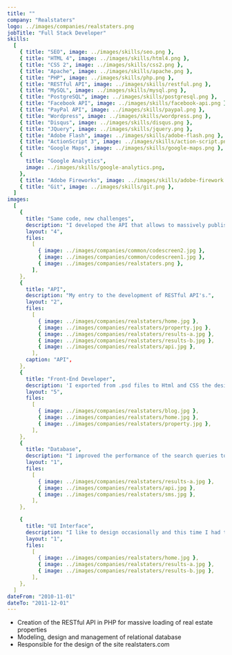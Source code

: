 ```yaml
---
title: ""
company: "Realstaters"
logo: ../images/companies/realstaters.png
jobTitle: "Full Stack Developer"
skills:
  [
    { title: "SEO", image: ../images/skills/seo.png },
    { title: "HTML 4", image: ../images/skills/html4.png },
    { title: "CSS 2", image: ../images/skills/css2.png },
    { title: "Apache", image: ../images/skills/apache.png },
    { title: "PHP", image: ../images/skills/php.png },
    { title: "RESTful API", image: ../images/skills/restful.png },
    { title: "MySQL", image: ../images/skills/mysql.png },
    { title: "PostgreSQL", image: ../images/skills/postgresql.png },
    { title: "Facebook API", image: ../images/skills/facebook-api.png },
    { title: "PayPal API", image: ../images/skills/paypal.png },
    { title: "Wordpress", image: ../images/skills/wordpress.png },
    { title: "Disqus", image: ../images/skills/disqus.png },
    { title: "JQuery", image: ../images/skills/jquery.png },
    { title: "Adobe Flash", image: ../images/skills/adobe-flash.png },
    { title: "ActionScript 3", image: ../images/skills/action-script.png },
    { title: "Google Maps", image: ../images/skills/google-maps.png },
    {
      title: "Google Analytics",
      image: ../images/skills/google-analytics.png,
    },
    { title: "Adobe Fireworks", image: ../images/skills/adobe-firework.png },
    { title: "Git", image: ../images/skills/git.png },
  ]
images:
  [
    {
      title: "Same code, new challenges",
      description: "I developed the API that allows to massively publish real estate properties, I developed the API to send SMS using the Movistar network.",
      layout: "4",
      files:
        [
          { image: ../images/companies/common/codescreen2.jpg },
          { image: ../images/companies/common/codescreen1.jpg },
          { image: ../images/companies/realstaters.png },
        ],
    },
    {
      title: "API",
      description: "My entry to the development of RESTful API's.",
      layout: "2",
      files:
        [
          { image: ../images/companies/realstaters/home.jpg },
          { image: ../images/companies/realstaters/property.jpg },
          { image: ../images/companies/realstaters/results-a.jpg },
          { image: ../images/companies/realstaters/results-b.jpg },
          { image: ../images/companies/realstaters/api.jpg },
        ],
      caption: "API",
    },
    {
      title: "Front-End Developer",
      description: 'I exported from .psd files to Html and CSS the designs of each of the modules of the system "News, Main Page, Results, Property View, API".',
      layout: "5",
      files:
        [
          { image: ../images/companies/realstaters/blog.jpg },
          { image: ../images/companies/realstaters/home.jpg },
          { image: ../images/companies/realstaters/property.jpg },
        ],
    },
    {
      title: "Database",
      description: "I improved the performance of the search queries to the database, I created the Stored Procedures for the massive import of real estate properties and I was in charge of improving the cache system of the App.",
      layout: "1",
      files:
        [
          { image: ../images/companies/realstaters/results-a.jpg },
          { image: ../images/companies/realstaters/api.jpg },
          { image: ../images/companies/realstaters/sms.jpg },
        ],
    },

    {
      title: "UI Interface",
      description: "I like to design occasionally and this time I had the opportunity to help in the creation of the visual interface of some parts of the web App.",
      layout: "1",
      files:
        [
          { image: ../images/companies/realstaters/home.jpg },
          { image: ../images/companies/realstaters/results-a.jpg },
          { image: ../images/companies/realstaters/results-b.jpg },
        ],
    },
  ]
dateFrom: "2010-11-01"
dateTo: "2011-12-01"
---
```


- Creation of the RESTful API in PHP for massive loading of real estate properties
- Modeling, design and management of relational database
- Responsible for the design of the site realstaters.com
